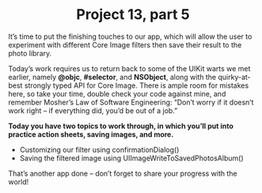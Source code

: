 # <center> Project 13, part 5

It’s time to put the finishing touches to our app, which will allow the user to experiment with different Core Image filters then save their result to the photo library.

Today’s work requires us to return back to some of the UIKit warts we met earlier, namely **@objc**, **#selector**, and **NSObject**, along with the quirky-at-best strongly typed API for Core Image. There is ample room for mistakes here, so take your time, double check your code against mine, and remember Mosher’s Law of Software Engineering: “Don’t worry if it doesn’t work right – if everything did, you’d be out of a job.”

**Today you have two topics to work through, in which you’ll put into practice action sheets, saving images, and more.**

- Customizing our filter using confirmationDialog()
- Saving the filtered image using UIImageWriteToSavedPhotosAlbum()

That’s another app done – don’t forget to share your progress with the world!